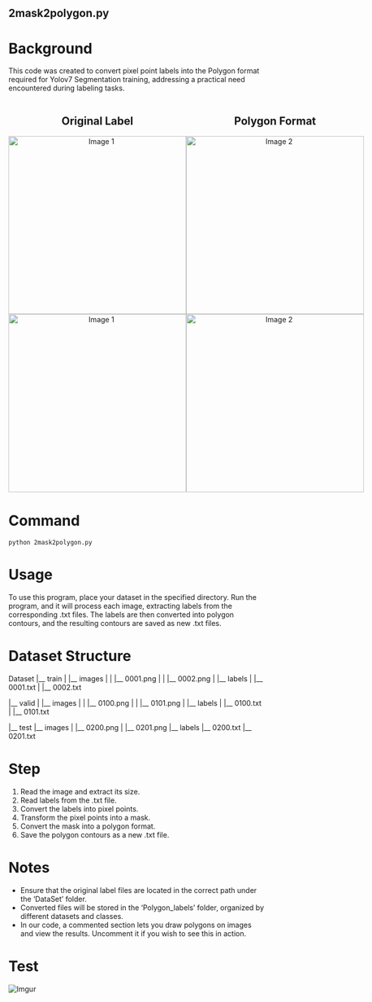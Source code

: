 2mask2polygon.py
---
# Background

This code was created to convert pixel point labels into the Polygon format required for Yolov7 Segmentation training, addressing a practical need encountered during labeling tasks.

<div style="display: flex; justify-content: space-around;">
    <div style="text-align: center;">
        <h2>Original Label</h2>
        <img src="https://hackmd.io/_uploads/BJMmL4qFp.png" alt="Image 1" width="350" />
    </div>
    <div style="text-align: center;">
        <h2>Polygon Format</h2>
        <img src="https://hackmd.io/_uploads/BkJ48NqKa.jpg" alt="Image 2" width="350" />
    </div>
</div>

<div style="display: flex; justify-content: space-around;">
    <div style="text-align: center;">
        <img src="https://hackmd.io/_uploads/SJk2K49ta.png" alt="Image 1" width="350" />
    </div>
    <div style="text-align: center;">
        <img src="https://hackmd.io/_uploads/S1w3tE9tp.png" alt="Image 2" width="350" />
    </div>
</div>

# Command
```
python 2mask2polygon.py
```
# Usage
To use this program, place your dataset in the specified directory. 
Run the program, and it will process each image, extracting labels from the corresponding .txt files. The labels are then converted into polygon contours, and the resulting contours are saved as new .txt files.
# Dataset Structure

Dataset
|__ train
|   |__ images
|   |   |__ 0001.png
|   |   |__ 0002.png
|   |__ labels
|       |__ 0001.txt
|       |__ 0002.txt

|__ valid
|   |__ images
|   |   |__ 0100.png
|   |   |__ 0101.png
|   |__ labels
|       |__ 0100.txt
|       |__ 0101.txt

|__ test
    |__ images
    |   |__ 0200.png
    |   |__ 0201.png
    |__ labels
        |__ 0200.txt
        |__ 0201.txt
        
# Step
1. Read the image and extract its size.
2. Read labels from the .txt file.
3. Convert the labels into pixel points.
4. Transform the pixel points into a mask.
5. Convert the mask into a polygon format.
6. Save the polygon contours as a new .txt file.

# Notes
* Ensure that the original label files are located in the correct path under the ‘DataSet’ folder.
* Converted files will be stored in the ‘Polygon_labels’ folder, organized by different datasets and classes.
* In our code, a commented section lets you draw polygons on images and view the results. Uncomment it if you wish to see this in action.




# Test 
![Imgur](https://i.imgur.com/NmsMfuj.png)